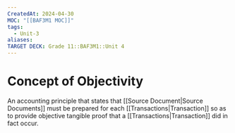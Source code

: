 ```yaml
---
CreatedAt: 2024-04-30
MOC: "[[BAF3M1 MOC]]"
tags:
  - Unit-3
aliases: 
TARGET DECK: Grade 11::BAF3M1::Unit 4
---
```


# Concept of Objectivity
An accounting principle that states that [[Source Document|Source Documents]] must be prepared for each [[Transactions|Transaction]] so as to provide objective tangible proof that a [[Transactions|Transaction]] did in fact occur.

